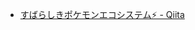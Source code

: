 - [すばらしきポケモンエコシステム⚡️ - Qiita](https://qiita.com/seya/items/47dc0ebae55674d8902f "すばらしきポケモンエコシステム⚡️ - Qiita")
